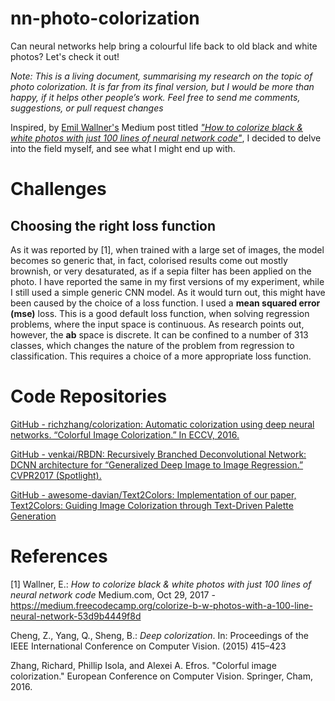 # nn-photo-colorization
Can neural networks help bring a colourful life back to old black and white photos? Let's check it out!

_Note: This is a living document, summarising my research on the topic of photo colorization. It is far from its final version, but I would be more than happy, if it helps other people’s work. Feel free to send me comments, suggestions, or pull request changes_

Inspired, by [Emil Wallner's](https://twitter.com/EmilWallner) Medium post titled *["How to colorize black & white photos with just 100 lines of neural network code"](https://medium.freecodecamp.org/colorize-b-w-photos-with-a-100-line-neural-network-53d9b4449f8d)*, I decided to delve into the field myself, and see what I might end up with.

# Challenges
## Choosing the right loss function
As it was reported by [1], when trained with a large set of images, the model becomes so generic that, in fact, colorised results come out mostly brownish, or very desaturated, as if a sepia filter has been applied on the photo. I have reported the same in my first versions of my experiment, while I  still used a simple generic CNN model. As it would turn out, this might have been caused by the choice of a loss function. I used a **mean squared error (mse)** loss. This is a good default loss function, when solving regression problems, where the input space is continuous. As research points out, however, the **ab** space is discrete. It can be confined to a number of 313 classes, which changes the nature of the problem from regression to classification. This requires a choice of a more appropriate loss function.

# Code Repositories
[GitHub - richzhang/colorization: Automatic colorization using deep neural networks. “Colorful Image Colorization.” In ECCV, 2016.](https://github.com/richzhang/colorization)
	
[GitHub - venkai/RBDN: Recursively Branched Deconvolutional Network: DCNN architecture for “Generalized Deep Image to Image Regression.”  CVPR2017 (Spotlight).](https://github.com/venkai/RBDN)

[GitHub - awesome-davian/Text2Colors: Implementation of our paper, Text2Colors: Guiding Image Colorization through Text-Driven Palette Generation](https://github.com/awesome-davian/Text2Colors/)

# References
[1] Wallner, E.: *How to colorize black & white photos with just 100 lines of neural network code* Medium.com, Oct 29, 2017 - https://medium.freecodecamp.org/colorize-b-w-photos-with-a-100-line-neural-network-53d9b4449f8d

Cheng, Z., Yang, Q., Sheng, B.: *Deep colorization*. In: Proceedings of the IEEE
International Conference on Computer Vision. (2015) 415–423

Zhang, Richard, Phillip Isola, and Alexei A. Efros. "Colorful image colorization." European Conference on Computer Vision. Springer, Cham, 2016.